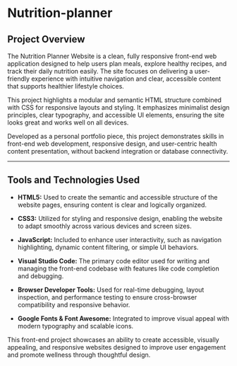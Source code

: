 # Nutrition-planner

## Project Overview

The Nutrition Planner Website is a clean, fully responsive front-end web application designed to help users plan meals, explore healthy recipes, and track their daily nutrition easily. The site focuses on delivering a user-friendly experience with intuitive navigation and clear, accessible content that supports healthier lifestyle choices.

This project highlights a modular and semantic HTML structure combined with CSS for responsive layouts and styling. It emphasizes minimalist design principles, clear typography, and accessible UI elements, ensuring the site looks great and works well on all devices.

Developed as a personal portfolio piece, this project demonstrates skills in front-end web development, responsive design, and user-centric health content presentation, without backend integration or database connectivity.

---

## Tools and Technologies Used

- **HTML5:** Used to create the semantic and accessible structure of the website pages, ensuring content is clear and logically organized.

- **CSS3:** Utilized for styling and responsive design, enabling the website to adapt smoothly across various devices and screen sizes.

- **JavaScript:** Included to enhance user interactivity, such as navigation highlighting, dynamic content filtering, or simple UI behaviors.

- **Visual Studio Code:** The primary code editor used for writing and managing the front-end codebase with features like code completion and debugging.

- **Browser Developer Tools:** Used for real-time debugging, layout inspection, and performance testing to ensure cross-browser compatibility and responsive behavior.

- **Google Fonts & Font Awesome:** Integrated to improve visual appeal with modern typography and scalable icons.

This front-end project showcases an ability to create accessible, visually appealing, and responsive websites designed to improve user engagement and promote wellness through thoughtful design.


